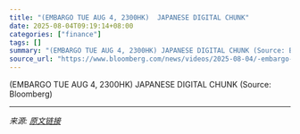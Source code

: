 ```yaml
---
title: "(EMBARGO TUE AUG 4, 2300HK)  JAPANESE DIGITAL CHUNK"
date: 2025-08-04T09:19:14+08:00
categories: ["finance"]
tags: []
summary: "(EMBARGO TUE AUG 4, 2300HK) JAPANESE DIGITAL CHUNK (Source: Bloomberg)"
source_url: "https://www.bloomberg.com/news/videos/2025-08-04/-embargo-tue-aug-4-2300hk-japanese-digital-chunk"
---
```


(EMBARGO TUE AUG 4, 2300HK) JAPANESE DIGITAL CHUNK (Source: Bloomberg)

---

*来源: [原文链接](https://www.bloomberg.com/news/videos/2025-08-04/-embargo-tue-aug-4-2300hk-japanese-digital-chunk)*
